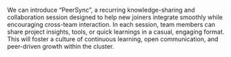 We can introduce “PeerSync”, a recurring knowledge-sharing and collaboration session designed to help new joiners integrate smoothly while encouraging cross-team interaction. In each session, team members can share project insights, tools, or quick learnings in a casual, engaging format. This will foster a culture of continuous learning, open communication, and peer-driven growth within the cluster.
